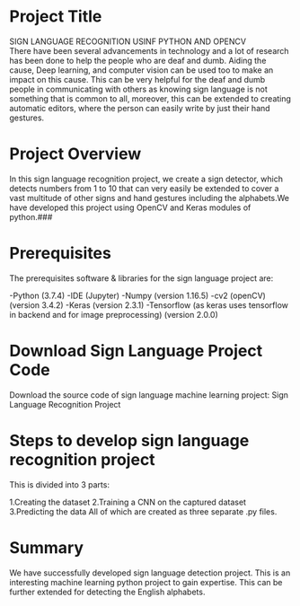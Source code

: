 # Project Title
SIGN LANGUAGE RECOGNITION USINF PYTHON AND OPENCV  
There have been several advancements in technology and a lot of research has been done to help the people who are deaf and dumb. Aiding the cause, Deep learning, and computer vision can be used too to make an impact on this cause.
                                                               This can be very helpful for the deaf and dumb people in communicating with others as knowing sign language is not something that is common to all, moreover, this can be extended to creating automatic editors, where the person can easily write by just their hand gestures.
# Project Overview
In this sign language recognition project, we create a sign detector, which detects numbers from 1 to 10 that can very easily be extended to cover a vast multitude of other signs and hand gestures including the alphabets.We have developed this project using OpenCV and Keras modules of python.###
# Prerequisites
The prerequisites software & libraries for the sign language project are:

-Python (3.7.4)
-IDE (Jupyter)
-Numpy (version 1.16.5)
-cv2 (openCV) (version 3.4.2)
-Keras (version 2.3.1)
-Tensorflow (as keras uses tensorflow in backend and for image preprocessing) (version 2.0.0)
# Download Sign Language Project Code
Download the source code of sign language machine learning project: Sign Language Recognition Project
# Steps to develop sign language recognition project
This is divided into 3 parts:

1.Creating the dataset
2.Training a CNN on the captured dataset
3.Predicting the data
All of which are created as three separate .py files. 
# Summary
We have successfully developed sign language detection project. This is an interesting machine learning python project to gain expertise. This can be further extended for detecting the English alphabets.

